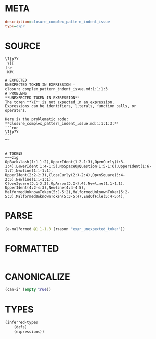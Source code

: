 # META
~~~ini
description=closure_complex_pattern_indent_issue
type=expr
~~~
# SOURCE
~~~roc
\I{p?Y
 Y}[
]->
 K#(
~~~
~~~
# EXPECTED
UNEXPECTED TOKEN IN EXPRESSION - closure_complex_pattern_indent_issue.md:1:1:1:3
# PROBLEMS
**UNEXPECTED TOKEN IN EXPRESSION**
The token **\I** is not expected in an expression.
Expressions can be identifiers, literals, function calls, or operators.

Here is the problematic code:
**closure_complex_pattern_indent_issue.md:1:1:1:3:**
```roc
\I{p?Y
```
^^


# TOKENS
~~~zig
OpBackslash(1:1-1:2),UpperIdent(1:2-1:3),OpenCurly(1:3-1:4),LowerIdent(1:4-1:5),NoSpaceOpQuestion(1:5-1:6),UpperIdent(1:6-1:7),Newline(1:1-1:1),
UpperIdent(2:2-2:3),CloseCurly(2:3-2:4),OpenSquare(2:4-2:5),Newline(1:1-1:1),
CloseSquare(3:1-3:2),OpArrow(3:2-3:4),Newline(1:1-1:1),
UpperIdent(4:2-4:3),Newline(4:4-4:5),
MalformedUnknownToken(5:1-5:2),MalformedUnknownToken(5:2-5:3),MalformedUnknownToken(5:3-5:4),EndOfFile(5:4-5:4),
~~~
# PARSE
~~~clojure
(e-malformed @1.1-1.3 (reason "expr_unexpected_token"))
~~~
# FORMATTED
~~~roc

~~~
# CANONICALIZE
~~~clojure
(can-ir (empty true))
~~~
# TYPES
~~~clojure
(inferred-types
	(defs)
	(expressions))
~~~
